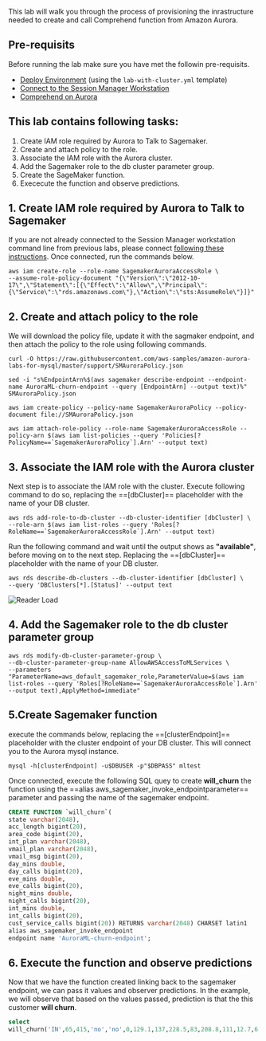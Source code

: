 This lab will walk you through the process of provisioning the inrastructure needed to create and call Comprehend function from Amazon Aurora.

## Pre-requisits
Before running the lab make sure you have met the followin pre-requisits.

* [Deploy Environment](/prereqs/environment/) (using the `lab-with-cluster.yml` template)
* [Connect to the Session Manager Workstation](/prereqs/connect/)
* [Comprehend on Aurora](/ML/Comprehend/)

## This lab contains following tasks:

1. Create IAM role required by Aurora to Talk to Sagemaker.
2. Create and attach policy to the role.
3. Associate the IAM role with the Aurora cluster.
4. Add the Sagemaker role to the db cluster parameter group.
5. Create the SageMaker function.
6. Exececute the function and observe predictions.  


## 1. Create IAM role required by Aurora to Talk to Sagemaker

If you are not already connected to the Session Manager workstation command line from previous labs, please connect [following these instructions](/prereqs/connect/). Once connected, run the commands below.

``` shell
aws iam create-role --role-name SagemakerAuroraAccessRole \
--assume-role-policy-document "{\"Version\":\"2012-10-17\",\"Statement\":[{\"Effect\":\"Allow\",\"Principal\":{\"Service\":\"rds.amazonaws.com\"},\"Action\":\"sts:AssumeRole\"}]}"
```

## 2. Create and attach policy to the role

We will download the policy file, update it with the sagmaker endpoint, and then attach the policy to the role using following commands.

``` shell
curl -O https://raw.githubusercontent.com/aws-samples/amazon-aurora-labs-for-mysql/master/support/SMAuroraPolicy.json

sed -i "s%EndpointArn%$(aws sagemaker describe-endpoint --endpoint-name AuroraML-churn-endpoint --query [EndpointArn] --output text)%" SMAuroraPolicy.json

aws iam create-policy --policy-name SagemakerAuroraPolicy --policy-document file://SMAuroraPolicy.json

aws iam attach-role-policy --role-name SagemakerAuroraAccessRole --policy-arn $(aws iam list-policies --query 'Policies[?PolicyName==`SagemakerAuroraPolicy`].Arn' --output text)

```

## 3. Associate the IAM role with the Aurora cluster

Next step is to associate the IAM role with the cluster. Execute following command to do so, replacing the ==[dbCluster]== placeholder with the name of your DB cluster.

``` shell
aws rds add-role-to-db-cluster --db-cluster-identifier [dbCluster] \
--role-arn $(aws iam list-roles --query 'Roles[?RoleName==`SagemakerAuroraAccessRole`].Arn' --output text)
```		
Run the following command and wait until the output shows as **"available"**, before moving on to the next step.  Replacing the ==[dbCluster]== placeholder with the name of your DB cluster.

``` shell
aws rds describe-db-clusters --db-cluster-identifier [dbCluster] \
--query 'DBClusters[*].[Status]' --output text
```

<span class="image">![Reader Load](/ML/Comprehend/2-dbcluster-available.png?raw=true)</span>

## 4. Add the Sagemaker role to the db cluster parameter group

``` shell
aws rds modify-db-cluster-parameter-group \
--db-cluster-parameter-group-name AllowAWSAccessToMLServices \
--parameters "ParameterName=aws_default_sagemaker_role,ParameterValue=$(aws iam list-roles --query 'Roles[?RoleName==`SagemakerAuroraAccessRole`].Arn' --output text),ApplyMethod=immediate"
```

## 5.Create Sagemaker function

execute the commands below, replacing the ==[clusterEndpoint]== placeholder with the cluster endpoint of your DB cluster. This will connect you to the Aurora mysql  instance.

``` shell
mysql -h[clusterEndpoint] -u$DBUSER -p"$DBPASS" mltest
```

Once connected, execute the following SQL quey to create **will_churn** the function using the ==alias aws_sagemaker_invoke_endpointparameter== parameter and passing the name of the sagemaker endpoint.  

```sql
CREATE FUNCTION `will_churn`(
state varchar(2048), 
acc_length bigint(20),
area_code bigint(20), 
int_plan varchar(2048),
vmail_plan varchar(2048), 
vmail_msg bigint(20),
day_mins double, 
day_calls bigint(20),
eve_mins double, 
eve_calls bigint(20),
night_mins double, 
night_calls bigint(20),
int_mins double, 
int_calls bigint(20),
cust_service_calls bigint(20)) RETURNS varchar(2048) CHARSET latin1
alias aws_sagemaker_invoke_endpoint
endpoint name 'AuroraML-churn-endpoint';
```

## 6. Execute the function and observe predictions  

Now that we have the function created linking back to the sagemaker endpoint, we can pass it values and observer predictions. In the example, we will observe that based on the values passed, prediction is that the this customer **will churn**.

``` sql
select 
will_churn('IN',65,415,'no','no',0,129.1,137,228.5,83,208.8,111,12.7,6,4) as 'Will Churn?';

```
